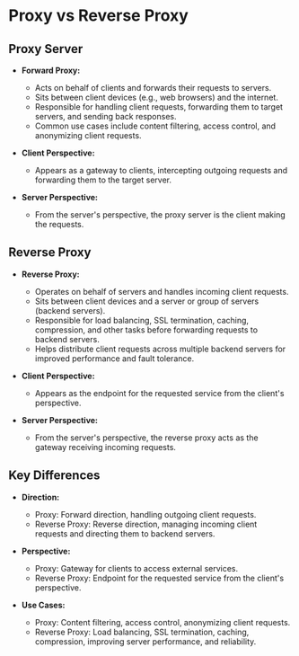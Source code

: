 # Proxy vs Reverse Proxy

## Proxy Server

- **Forward Proxy:**
  - Acts on behalf of clients and forwards their requests to servers.
  - Sits between client devices (e.g., web browsers) and the internet.
  - Responsible for handling client requests, forwarding them to target servers, and sending back responses.
  - Common use cases include content filtering, access control, and anonymizing client requests.

- **Client Perspective:**
  - Appears as a gateway to clients, intercepting outgoing requests and forwarding them to the target server.

- **Server Perspective:**
  - From the server's perspective, the proxy server is the client making the requests.

## Reverse Proxy

- **Reverse Proxy:**
  - Operates on behalf of servers and handles incoming client requests.
  - Sits between client devices and a server or group of servers (backend servers).
  - Responsible for load balancing, SSL termination, caching, compression, and other tasks before forwarding requests to backend servers.
  - Helps distribute client requests across multiple backend servers for improved performance and fault tolerance.

- **Client Perspective:**
  - Appears as the endpoint for the requested service from the client's perspective.

- **Server Perspective:**
  - From the server's perspective, the reverse proxy acts as the gateway receiving incoming requests.

## Key Differences

- **Direction:**
  - Proxy: Forward direction, handling outgoing client requests.
  - Reverse Proxy: Reverse direction, managing incoming client requests and directing them to backend servers.

- **Perspective:**
  - Proxy: Gateway for clients to access external services.
  - Reverse Proxy: Endpoint for the requested service from the client's perspective.

- **Use Cases:**
  - Proxy: Content filtering, access control, anonymizing client requests.
  - Reverse Proxy: Load balancing, SSL termination, caching, compression, improving server performance, and reliability.
